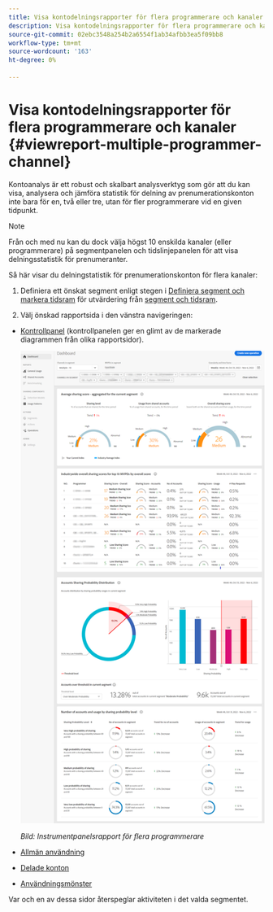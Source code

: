 ```yaml
---
title: Visa kontodelningsrapporter för flera programmerare och kanaler
description: Visa kontodelningsrapporter för flera programmerare och kanaler
source-git-commit: 02ebc3548a254b2a6554f1ab34afbb3ea5f09bb8
workflow-type: tm+mt
source-wordcount: '163'
ht-degree: 0%

---
```


# Visa kontodelningsrapporter för flera programmerare och kanaler {#viewreport-multiple-programmer-channel}

Kontoanalys är ett robust och skalbart analysverktyg som gör att du kan visa, analysera och jämföra statistik för delning av prenumerationskonton inte bara för en, två eller tre, utan för fler programmerare vid en given tidpunkt.

>[!NOTE]
>
>Från och med nu kan du dock välja högst 10 enskilda kanaler (eller programmerare) på segmentpanelen och tidslinjepanelen för att visa delningsstatistik för prenumeranter.

Så här visar du delningstatistik för prenumerationskonton för flera kanaler:

1. Definiera ett önskat segment enligt stegen i [Definiera segment och markera tidsram](/help/AccountIQ/howto-select-segment-timeframe.md) för utvärdering från [segment och tidsram](/help/AccountIQ/segments-timeframe.md).

1. Välj önskad rapportsida i den vänstra navigeringen:

* [Kontrollpanel](/help/AccountIQ/dashboard.md) (kontrollpanelen ger en glimt av de markerade diagrammen från olika rapportsidor).

  ![](assets/mult-prog-dashboard.png)

  *Bild: Instrumentpanelsrapport för flera programmerare*

* [Allmän användning](/help/AccountIQ/general-usage-reports.md)

* [Delade konton](/help/AccountIQ/shared-acc-reports.md)

* [Användningsmönster](/help/AccountIQ/usage-patterns.md)

Var och en av dessa sidor återspeglar aktiviteten i det valda segmentet.
